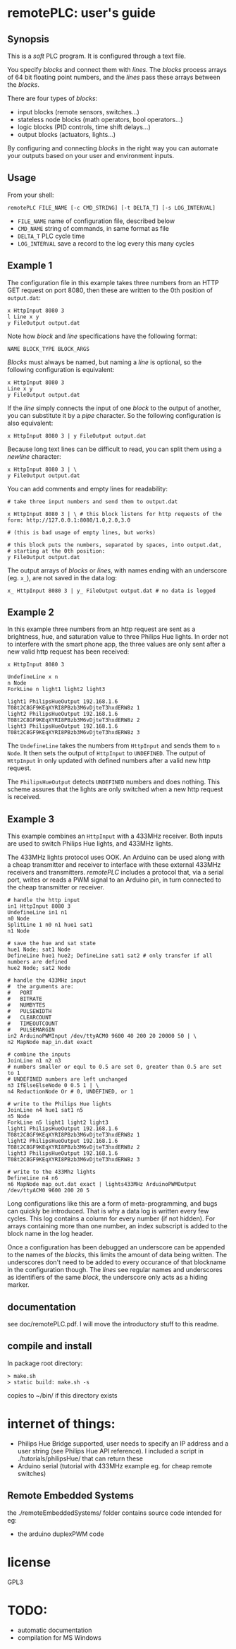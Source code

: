 # remotePLC: user's guide

## Synopsis
This is a *soft* PLC program. It is configured through a text file.

You specify *blocks* and connect them with *lines*. The *blocks* process arrays of 64 bit floating point numbers, and the *lines* pass these arrays between the *blocks*.

There are four types of *blocks*:

* input blocks (remote sensors, switches...)
* stateless node blocks (math operators, bool operators...)
* logic blocks (PID controls, time shift delays...)
* output blocks (actuators, lights...)

By configuring and connecting *blocks* in the right way you can automate your outputs based on your user and environment inputs.

## Usage
From your shell:
```
remotePLC FILE_NAME [-c CMD_STRING] [-t DELTA_T] [-s LOG_INTERVAL]
```

* `FILE_NAME`     name of configuration file, described below
* `CMD_NAME`      string of commands, in same format as file
* `DELTA_T`       PLC cycle time
* `LOG_INTERVAL`  save a record to the log every this many cycles

## Example 1
The configuration file in this example takes three numbers from an HTTP GET request on port 8080, then these are written to the 0th position of `output.dat`:
```
x HttpInput 8080 3
l Line x y
y FileOutput output.dat
```
Note how *block* and *line* specifications have the following format:
```
NAME BLOCK_TYPE BLOCK_ARGS
```
*Blocks* must always be named, but naming a *line* is optional, so the following configuration is equivalent:
```
x HttpInput 8080 3
Line x y
y FileOutput output.dat
```
If the *line* simply connects the input of one *block* to the output of another, you can substitute it by a *pipe* character. So the following configuration is also equivalent:
```
x HttpInput 8080 3 | y FileOutput output.dat
```
Because long text lines can be difficult to read, you can split them using a *newline* character:
```
x HttpInput 8080 3 | \
y FileOutput output.dat
```
You can add comments and empty lines for readability:
```
# take three input numbers and send them to output.dat

x HttpInput 8080 3 | \ # this block listens for http requests of the form: http://127.0.0.1:8080/1.0,2.0,3.0

# (this is bad usage of empty lines, but works)

# this block puts the numbers, separated by spaces, into output.dat, 
# starting at the 0th position:
y FileOutput output.dat 
```
The output arrays of *blocks* or *lines*, with names ending with an underscore (eg. `x_`), are not saved in the data log:
```
x_ HttpInput 8080 3 | y_ FileOutput output.dat # no data is logged
```

## Example 2
In this example three numbers from an http request are sent as a brightness, hue, and saturation value to three Philips Hue lights. In order not to interfere with the smart phone app, the three values are only sent after a new valid http request has been received:
```
x HttpInput 8080 3

UndefineLine x n
n Node
ForkLine n light1 light2 light3

light1 PhilipsHueOutput 192.168.1.6 T08t2C8GF9KEqXYRI8PBzb3M6vDjteT3hxdERW8z 1
light2 PhilipsHueOutput 192.168.1.6 T08t2C8GF9KEqXYRI8PBzb3M6vDjteT3hxdERW8z 2
light3 PhilipsHueOutput 192.168.1.6 T08t2C8GF9KEqXYRI8PBzb3M6vDjteT3hxdERW8z 3
```

The `UndefineLine` takes the numbers from `HttpInput` and sends them to `n Node`. It then sets the output of `HttpInput` to `UNDEFINED`. The output of `HttpInput` in only updated with defined numbers after a valid new http request.

The `PhilipsHueOutput` detects `UNDEFINED` numbers and does nothing. This scheme assures that the lights are only switched when a new http request is received.

## Example 3
This example combines an `HttpInput` with a 433MHz receiver. Both inputs are used to switch Philips Hue lights, and 433MHz lights.

The 433MHz lights protocol uses OOK. An Arduino can be used along with a cheap transmitter and receiver to interface with these external 433MHz receivers and transmitters. *remotePLC* includes a protocol that, via a serial port, writes or reads a PWM signal to an Arduino pin, in turn connected to the cheap transmitter or receiver.
```
# handle the http input
in1 HttpInput 8080 3
UndefineLine in1 n1
n0 Node
SplitLine 1 n0 n1 hue1 sat1
n1 Node

# save the hue and sat state
hue1 Node; sat1 Node
DefineLine hue1 hue2; DefineLine sat1 sat2 # only transfer if all numbers are defined
hue2 Node; sat2 Node

# handle the 433MHz input
#  the arguments are: 
#   PORT 
#   BITRATE 
#   NUMBYTES 
#   PULSEWIDTH 
#   CLEARCOUNT 
#   TIMEOUTCOUNT 
#   PULSEMARGIN
in2 ArduinoPWMInput /dev/ttyACM0 9600 40 200 20 20000 50 | \
n2 MapNode map_in.dat exact

# combine the inputs
JoinLine n1 n2 n3
# numbers smaller or equl to 0.5 are set 0, greater than 0.5 are set to 1
# UNDEFINED numbers are left unchanged
n3 IfElseElseNode 0 0.5 1 | \
n4 ReductionNode Or # 0, UNDEFINED, or 1

# write to the Philips Hue lights
JoinLine n4 hue1 sat1 n5
n5 Node
ForkLine n5 light1 light2 light3
light1 PhilipsHueOutput 192.168.1.6 T08t2C8GF9KEqXYRI8PBzb3M6vDjteT3hxdERW8z 1
light2 PhilipsHueOutput 192.168.1.6 T08t2C8GF9KEqXYRI8PBzb3M6vDjteT3hxdERW8z 2
light3 PhilipsHueOutput 192.168.1.6 T08t2C8GF9KEqXYRI8PBzb3M6vDjteT3hxdERW8z 3

# write to the 433Mhz lights
DefineLine n4 n6
n6 MapNode map_out.dat exact | lights433MHz ArduinoPWMOutput /dev/ttyACM0 9600 200 20 5
```

Long configurations like this are a form of meta-programming, and bugs can quickly be introduced. That is why a data log is written every few cycles. This log contains a column for every number (if not hidden). For arrays containing more than one number, an index subscript is added to the block name in the log header.

Once a configuration has been debugged an underscore can be appended to the names of the *blocks*, this limits the amount of data being written. The underscores don't need to be added to every occurance of that blockname in the configuration though. The *lines* see regular names and underscores as identifiers of the same *block*, the underscore only acts as a hiding marker.

## documentation
see doc/remotePLC.pdf. I will move the introductory stuff to this readme.

## compile and install
In package root directory:
```
> make.sh
> static build: make.sh -s
```
copies to ~/bin/ if this directory exists

# internet of things:
* Philips Hue Bridge supported, user needs to specify an IP address and a user string (see Philips Hue API reference). I included a script in ./tutorials/philipsHue/ that can return these
* Arduino serial (tutorial with 433MHz example eg. for cheap remote switches)

## Remote Embedded Systems
the ./remoteEmbeddedSystems/ folder contains source code intended for eg:
* the arduino duplexPWM code

# license
GPL3

# TODO:
* automatic documentation
* compilation for MS Windows
